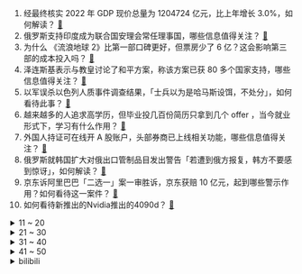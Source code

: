 1. 经最终核实 2022 年 GDP 现价总量为 1204724 亿元，比上年增长 3.0%，如何解读？ [:link:](https://www.zhihu.com/question/637271407)
2. 俄罗斯支持印度成为联合国安理会常任理事国，哪些信息值得关注？ [:link:](https://www.zhihu.com/question/637087739)
3. 为什么 《流浪地球 2》比第一部口碑更好，但票房少了 6 亿？这会影响第三部的成本投入吗？ [:link:](https://www.zhihu.com/question/636451181)
4. 泽连斯基表示与教皇讨论了和平方案，称该方案已获 80 多个国家支持，哪些信息值得关注？ [:link:](https://www.zhihu.com/question/637245425)
5. 以军误杀以色列人质事件调查结果，「士兵以为是哈马斯设饵，不处分」，如何看待此事？ [:link:](https://www.zhihu.com/question/637254164)
6. 越来越多的人追求高学历，但毕业投几百份简历只拿到几个 offer ，当今就业形式下，学习有什么作用？ [:link:](https://www.zhihu.com/question/637229044)
7. 外国人持证可在线开 A 股账户，头部券商已上线相关功能，哪些信息值得关注？ [:link:](https://www.zhihu.com/question/637266874)
8. 俄罗斯就韩国扩大对俄出口管制品目发出警告「若遭到俄方报复，韩方不要感到惊讶」，如何解读？ [:link:](https://www.zhihu.com/question/637266041)
9. 京东诉阿里巴巴「二选一」案一审胜诉，京东获赔 10 亿元，起到哪些警示作用？如何看待这一案件？ [:link:](https://www.zhihu.com/question/637274880)
10. 如何看待新推出的Nvidia推出的4090d？ [:link:](https://www.zhihu.com/question/637218617)
<details>
<summary>11 ~ 20</summary>

11. 被董明珠怒斥后，孟羽童发声，「内心圆满，人间便无憾 」，如何评价？ [:link:](https://www.zhihu.com/question/637234045)
12. 纽约时报起诉 OpenAI 和微软，称其人工智能和大型语言模型侵权，如何看待此事？ [:link:](https://www.zhihu.com/question/637080549)
13. 物业有权拒绝业主安装充电桩吗？ [:link:](https://www.zhihu.com/question/470686994)
14. 印度海军向阿拉伯海域派出五艘驱逐舰，哪些信息值得关注？ [:link:](https://www.zhihu.com/question/637278045)
15. 如何评价熊浩在《洞见对谈》称「月光比旷野更容易寻找」？ [:link:](https://www.zhihu.com/question/637238750)
16. 有哪些关于甘肃省的有趣的冷知识？ [:link:](https://www.zhihu.com/question/52872885)
17. 在选 2024 的新年礼物，什么牌子的香水送给女朋友比较好？ [:link:](https://www.zhihu.com/question/633760469)
18. 为什么现在的航母舰载机都不是垂直起降式的？ [:link:](https://www.zhihu.com/question/48196312)
19. 一女子离职后把手机静音一年，表示找回了幸福感，手机一响就焦虑算精神工伤吗？生活与工作失去边界该怎么办？ [:link:](https://www.zhihu.com/question/637238574)
20. 想请教心理咨询师：咨访中「矛盾型依恋」转安全的过程是怎样的？「矛盾型依恋」转安全的核心困难在哪？ [:link:](https://www.zhihu.com/question/633315338)
</details>
<details>
<summary>21 ~ 30</summary>

21. 如何评价《南方周末》2024年新年献词《守住不惑的底线，选择做最值得的自己》？ [:link:](https://www.zhihu.com/question/637010486)
22. 如果战列舰的主炮精度能达到10m范围内，还会不会被淘汰掉？ [:link:](https://www.zhihu.com/question/362686569)
23. 如何评价动画电影《画江湖之天罡》？ [:link:](https://www.zhihu.com/question/637243921)
24. 怎么给女朋友选择合适的口红？ [:link:](https://www.zhihu.com/question/395955678)
25. 电视剧《繁花》第 7-8 集拍得如何？有哪些值得关注的剧情点？ [:link:](https://www.zhihu.com/question/637299098)
26. 如何在生物学或心理学上界定「自私」？自私是生物演化到什么阶段开始出现的？ [:link:](https://www.zhihu.com/question/632952786)
27. 文笔挑战“大概是雪太大了吧，......”，你会怎么接呢？ [:link:](https://www.zhihu.com/question/637228570)
28. 为什么人会走着走着就散了呢？ [:link:](https://www.zhihu.com/question/631659713)
29. 如何看待苏晓晔在《洞见对谈》里称「预防大于治疗，关注疾病不如关注健康」？ [:link:](https://www.zhihu.com/question/636103860)
30. 国产都市剧中应该如何体现「生活」？如果完全贴近生活会枯燥吗？ [:link:](https://www.zhihu.com/question/636483458)
</details>
<details>
<summary>31 ~ 40</summary>

31. 这一年，你有没有「战胜」焦虑与精神内耗的瞬间？你是怎么做到的？ [:link:](https://www.zhihu.com/question/632308480)
32. 为什么停在冰雪大世界门口的哈尔滨蹦迪巴士最近都开始火了？现在的年轻人到底喜欢怎样的旅游方式？ [:link:](https://www.zhihu.com/question/637238080)
33. 23-24赛季NBA活塞122:128遭凯尔特人21分逆转，继续刷新连败纪录，如何评价这场比赛？ [:link:](https://www.zhihu.com/question/637210736)
34. 你家的猫是怎么照顾你的？ [:link:](https://www.zhihu.com/question/636061677)
35. 为什么很多人喜欢越野车，却基本不越野？ [:link:](https://www.zhihu.com/question/28505863)
36. 元旦假期预计日均出入境 156 万人次，你元旦打算去哪？有什么安排？ [:link:](https://www.zhihu.com/question/637038034)
37. 继科罗拉多州之后，美国缅因州官员表示，特朗普在该州不具备 2024 年总统选举党内初选资格，有何影响？ [:link:](https://www.zhihu.com/question/637214228)
38. 支付宝2023年度报告发布，如何看待这个平台的发展趋势和商业价值？ [:link:](https://www.zhihu.com/question/637223920)
39. 明末的野战中，面对后金的重型楯车，明军有什么对付的好办法吗？ [:link:](https://www.zhihu.com/question/637210771)
40. 被免职 13 天后，孙东旭重回直播间，称那天真的没有摔手机，心情比较紧张和忐忑，哪些信息值得关注？ [:link:](https://www.zhihu.com/question/637387531)
</details>
<details>
<summary>41 ~ 50</summary>

41. 中国全年汽车出口超越日本已成定局，将首登世界第一，导致汽车行业竞争格局变化的原因是什么？ [:link:](https://www.zhihu.com/question/637226339)
42. 报道称多数存量房贷利率明年 1 月将下调，调整幅度 10 个基点，有何影响？哪些信息值得关注？ [:link:](https://www.zhihu.com/question/637214222)
43. 职场打工人用了四年的笔记本电脑要换新，怎么选到适合自己的电脑？华为的笔记本电脑有哪些值得推荐的产品？ [:link:](https://www.zhihu.com/question/636737535)
44. 司马懿的洛水之誓对后世影响有多大？ [:link:](https://www.zhihu.com/question/633096489)
45. 如果你在战锤40000搞直播你会搞什么内容？ [:link:](https://www.zhihu.com/question/632551037)
46. 你怎么看待那种不时地就可以聊聊天，分享下日常生活，但互相不会成为对象的异性朋友？ [:link:](https://www.zhihu.com/question/633193625)
47. 周大福年销售额超爱马仕！中国人为何更偏爱珠宝类奢侈品？黄金为什么能成为「头号玩家」？ [:link:](https://www.zhihu.com/question/637277889)
48. 如何评价《红楼梦》中柳嫂子的烹饪水平？ [:link:](https://www.zhihu.com/question/378259902)
49. 刘德华在电影《潜行》中的表现如何？ [:link:](https://www.zhihu.com/question/637120161)
50. 如何评价若森新作《天罡传》？ [:link:](https://www.zhihu.com/question/637237459)
</details><details>
<summary>bilibili</summary>

</details>